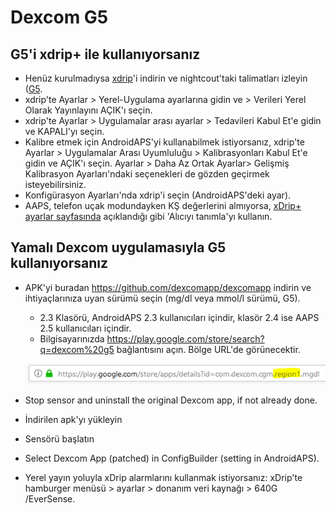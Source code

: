 # Dexcom G5

## G5'i xdrip+ ile kullanıyorsanız

-   Henüz kurulmadıysa [xdrip](https://github.com/NightscoutFoundation/xDrip)'i indirin ve nightcout'taki talimatları izleyin ([G5](http://www.nightscout.info/wiki/welcome/nightscout-with-xdrip-and-dexcom-share-wireless/xdrip-with-g5-support).
-   xdrip'te Ayarlar > Yerel-Uygulama ayarlarına gidin ve > Verileri Yerel Olarak Yayınlayını AÇIK'ı seçin.
-   xdrip'te Ayarlar > Uygulamalar arası ayarlar > Tedavileri Kabul Et'e gidin ve KAPALI'yı seçin.
-   Kalibre etmek için AndroidAPS'yi kullanabilmek istiyorsanız, xdrip'te Ayarlar > Uygulamalar Arası Uyumluluğu > Kalibrasyonları Kabul Et'e gidin ve AÇIK'ı seçin. Ayarlar > Daha Az Ortak Ayarlar> Gelişmiş Kalibrasyon Ayarları'ndaki seçenekleri de gözden geçirmek isteyebilirsiniz.
-   Konfigürasyon Ayarları'nda xdrip'i seçin (AndroidAPS'deki ayar).
-   AAPS, telefon uçak modundayken KŞ değerlerini almıyorsa, [xDrip+ ayarlar sayfasında](../Configuration/xdrip.md) açıklandığı gibi 'Alıcıyı tanımla'yı kullanın.

## Yamalı Dexcom uygulamasıyla G5 kullanıyorsanız

-   APK'yi buradan <https://github.com/dexcomapp/dexcomapp> indirin ve ihtiyaçlarınıza uyan sürümü seçin (mg/dl veya mmol/l sürümü, G5).

    -   2.3 Klasörü, AndroidAPS 2.3 kullanıcıları içindir, klasör 2.4 ise AAPS 2.5 kullanıcıları içindir.
    -   Bilgisayarınızda <https://play.google.com/store/search?q=dexcom%20g5> bağlantısını açın. Bölge URL'de görünecektir.

    ![Dexcom G5 URL'sindeki Bölge](../images/DexcomG5regionURL.PNG)

-   Stop sensor and uninstall the original Dexcom app, if not already done.

-   İndirilen apk'yı yükleyin

-   Sensörü başlatın

-   Select Dexcom App (patched) in ConfigBuilder (setting in AndroidAPS).

-   Yerel yayın yoluyla xDrip alarmlarını kullanmak istiyorsanız: xDrip'te hamburger menüsü > ayarlar > donanım veri kaynağı > 640G /EverSense.
